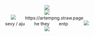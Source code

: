  
<div align="center"> <img src=https://64.media.tumblr.com/810c23c47035fba440972f5c9f5289c2/0334ba2a856b38af-6b/s400x600/beb2a1382d5195097f3097901df753946c528e22.pnj></div>
<div align="center"> <img src=https://64.media.tumblr.com/6458f29e77f8407e2d6071b8e7ff6a69/7df87717f8210c98-87/s250x400/dae4a2ee5043b7e4236d748a2755682f87ce1941.pnj> </div>
<div align="center"> <img src=https://64.media.tumblr.com/5c7b74ad5bf54e012a3460aa52b3dbfe/f0fd9f58d6823f0d-e2/s75x75_c1/a4112632bd4e88920ecaaf5db25b2943bfef9d81.gifv>⠀⠀⠀https://artempng.straw.page</div>
<div align="center">  sevy / aju⠀⠀⠀he they⠀⠀⠀entp⠀⠀⠀⠀⠀<img src=https://64.media.tumblr.com/ea70cf3b02a9686528ed5d8ba1695deb/f0fd9f58d6823f0d-ca/s75x75_c1/3de0353965609380a5ad64b583a7fd1f9fbba544.gifv></div>
<div align="center"> <img src=https://64.media.tumblr.com/810c23c47035fba440972f5c9f5289c2/0334ba2a856b38af-6b/s400x600/beb2a1382d5195097f3097901df753946c528e22.pnj></div>
